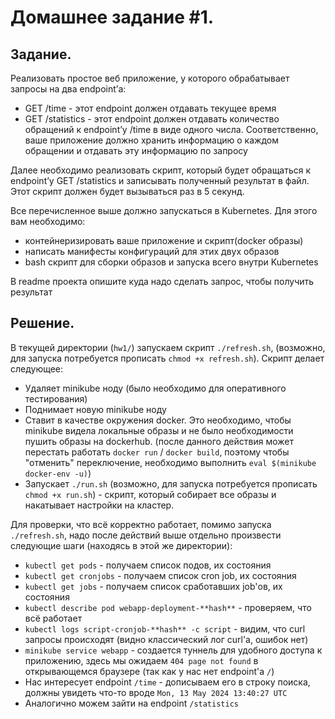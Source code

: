 # Домашнее задание #1.

## Задание.

Реализовать простое веб приложение, у которого обрабатывает запросы на два endpoint’а:
- GET /time - этот endpoint должен отдавать текущее время
- GET /statistics - этот endpoint должен отдавать количество обращений к endpoint’у /time в виде одного числа. Соответственно, ваше приложение должно хранить информацию о каждом обращении и отдавать эту информацию по запросу

Далее необходимо реализовать скрипт, который будет обращаться к endpoint’у GET /statistics и записывать полученный результат в файл. Этот скрипт должен будет вызываться раз в 5 секунд.

Все перечисленное выше должно запускаться в Kubernetes. Для этого вам необходимо:
- контейнеризировать ваше приложение и скрипт(docker образы)
- написать манифесты конфигураций для этих двух образов
- bash скрипт для сборки образов и запуска всего внутри Kubernetes

В readme проекта опишите куда надо сделать запрос, чтобы получить результат


## Решение.

В текущей директории (`hw1/`) запускаем скрипт `./refresh.sh`, (возможно, для запуска потребуется прописать `chmod +x refresh.sh`). 
Скрипт делает следующее:
- Удаляет minikube ноду (было необходимо для оперативного тестирования)
- Поднимает новую minikube ноду
- Ставит в качестве окружения docker. Это необходимо, чтобы minikube видела локальные образы и не было необходимости пушить образы на dockerhub. (после данного действия может перестать работать `docker run` / `docker build`, поэтому чтобы "отменить" переключение, необходимо выполнить `eval $(minikube docker-env -u)`)
- Запускает `./run.sh` (возможно, для запуска потребуется прописать `chmod +x run.sh`) - скрипт, который собирает все образы и накатывает настройки на кластер. 

Для проверки, что всё корректно работает, помимо запуска `./refresh.sh`, надо после действий выше отдельно произвести следующие шаги (находясь в этой же директории):
- `kubectl get pods` - получаем список подов, их состояния
- `kubectl get cronjobs` - получаем список cron job, их состояния
- `kubectl get jobs` - получаем список сработавших job'ов, их состояния
- `kubectl describe pod webapp-deployment-**hash**` -  проверяем, что всё работает
- `kubectl logs script-cronjob-**hash** -c script` - видим, что curl запросы происходят (видно классический лог curl'а, ошибок нет)
- `minikube service webapp` - создается туннель для удобного доступа к приложению, здесь мы ожидаем `404 page not found` в открывающемся браузере (так как у нас нет endpoint'а `/`)
- Нас интересует endpoint `/time` - дописываем его в строку поиска, должны увидеть что-то вроде `Mon, 13 May 2024 13:40:27 UTC`
- Аналогично можем зайти на endpoint `/statistics`